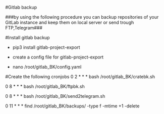 #Gitlab backup

###by using the following procedure you can backup repositories of your GitLab instance and keep them on local server or send trough FTP,Telegram###


#Install gitlab backup

- pip3 install gitlab-project-export

- create a config file for gitlab-project-export

- nano /root/gitlab_BK/config.yaml


#Create the following cronjobs
0 2 * * * bash /root/gitlab_BK/cratebk.sh

0 8 * * * bash /root/gitlab_BK/ftpbk.sh

0 8 * * * bash /root/gitlab_BK/send2telegram.sh

0 11 * * * find /root/gitlab_BK/backups/ -type f -mtime +1 -delete
